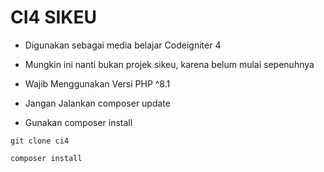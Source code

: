 # CI4 SIKEU

* Digunakan sebagai media belajar Codeigniter 4
* Mungkin ini nanti bukan projek sikeu, karena belum mulai sepenuhnya

* Wajib Menggunakan Versi PHP ^8.1
* Jangan Jalankan composer update
* Gunakan composer install
```
git clone ci4

composer install
```
